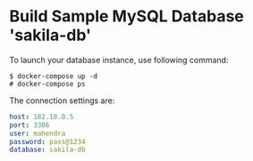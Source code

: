 # Build Sample MySQL Database 'sakila-db' 

To launch your database instance, use following command:

```
$ docker-compose up -d
# docker-compose ps
```

The connection settings are:

```yaml
host: 182.18.0.5
port: 3306
user: mahendra
password: pass@1234
database: sakila-db
```